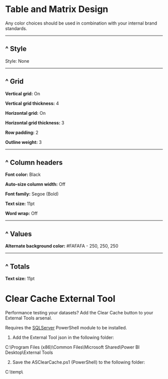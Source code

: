 # Table and Matrix Design

Any color choices should be used in combination with your internal brand standards.

___
## ^ Style

Style: None
___
## ^ Grid

**Vertical grid:** On

**Vertical grid thickness:** 4

**Horizontal grid:** On

**Horizontal grid thickness:** 3

**Row padding:** 2

**Outline weight:** 3

___

## ^ Column headers

**Font color:** Black

**Auto-size column width:** Off

**Font family:** Segoe (Bold)

**Text size:** 11pt

**Word wrap:** Off

___

## ^ Values

**Alternate background color:** #FAFAFA - 250, 250, 250

___

## ^ Totals

**Text size:** 11pt

# Clear Cache External Tool

Performance testing your datasets? Add the Clear Cache button to your External Tools arsenal.

Requires the [SQLServer](https://www.powershellgallery.com/packages/SqlServer/21.0.17099) PowerShell module to be installed.

1. Add the External Tool json in the following folder:

C:\Program Files (x86)\Common Files\Microsoft Shared\Power BI Desktop\External Tools

2. Save the ASClearCache.ps1 (PowerShell) to the following folder:

C:\temp\

